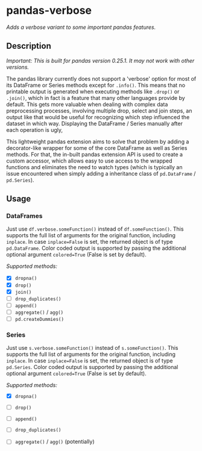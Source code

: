 
# pandas-verbose
*Adds a verbose variant to some important pandas features.*

## Description

*Important: This is built for pandas version 0.25.1. It may not work with other versions.*

The pandas library currently does not support a 'verbose' option for most of its DataFrame or Series methods except for `.info()`. This means that no printable output is generated when executing methods like `.drop()` or `.join()`, which in fact is a feature that many other languages provide by default. This gets more valuable when dealing with complex data preprocessing processes, involving multiple drop, select and join steps, an output like that would be useful for recognizing which step influenced the dataset in which way. Displaying the DataFrame / Series manually after each operation is ugly, 

This lightweight pandas extension aims to solve that problem by adding a decorator-like wrapper for some of the core DataFrame as well as Series methods. For that, the in-built pandas extension API is used to create a custom accessor, which allows easy to use access to the wrapped functions and eliminates the need to watch types (which is typically an issue encountered when simply adding a inheritance class of `pd.DataFrame` / `pd.Series`). 

## Usage

### DataFrames
Just use `df.verbose.someFunction()` instead of `df.someFunction()`. This supports the full list of arguments for the original function, including `inplace`. In case `inplace=False` is set, the returned object is of type `pd.DataFrame`.  Color coded output is supported by passing the additional optional argument `colored=True` (False is set by default).

*Supported methods:*

 - [x] `dropna()`
 - [x] `drop()`
 - [x] `join()`
 - [ ] `drop_duplicates()`
 - [ ] `append()`
 - [ ] `aggregate()` / `agg()`
 - [ ] `pd.createDummies()`

### Series
Just use `s.verbose.someFunction()` instead of `s.someFunction()`. This supports the full list of arguments for the original function, including `inplace`. In case `inplace=False` is set, the returned object is of type `pd.Series`.  Color coded output is supported by passing the additional optional argument `colored=True` (False is set by default).

*Supported methods:*

 - [x] `dropna()`
 - [ ] `drop()`
 - [ ] `append()`
 - [ ] `drop_duplicates()`
 - [ ] `aggregate()` / `agg()` (potentially)

